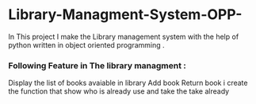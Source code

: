 # Library-Managment-System-OPP-
In This project I make the Library management system with the help of python written in object oriented programming .

### Following Feature in The library managment :
Display the list of books avaiable in library
Add book
Return book
i create the function that show who is already use and take the take already
